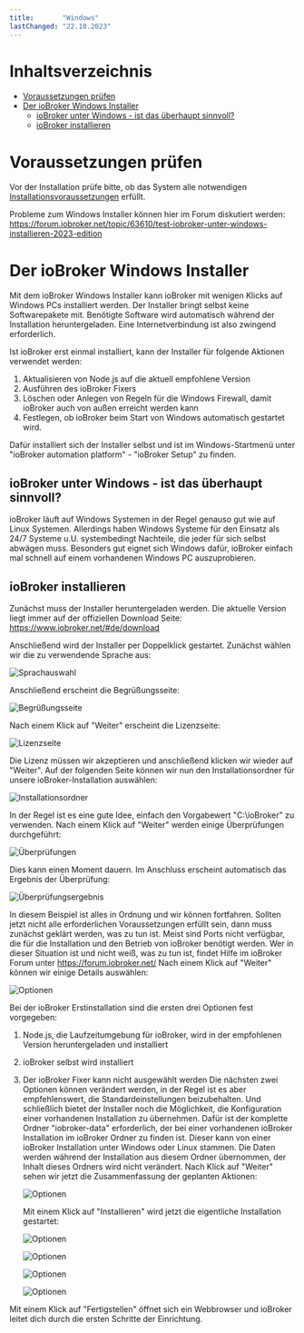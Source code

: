 ```yaml
---
title:       "Windows"
lastChanged: "22.10.2023"
---
```


#  Inhaltsverzeichnis

- [Voraussetzungen prüfen](#voraussetzungen-prüfen )
- [Der ioBroker Windows Installer](#der-iobroker-windows-installer )
  - [ioBroker unter Windows - ist das überhaupt sinnvoll?](#iobroker-unter-windows---ist-das-überhaupt-sinnvoll )
  - [ioBroker installieren](#iobroker-installieren )




#  Voraussetzungen prüfen

Vor der Installation prüfe bitte, ob das System alle notwendigen [Installationsvoraussetzungen](requirements.md) erfüllt.

Probleme zum Windows Installer können hier im Forum diskutiert werden: https://forum.iobroker.net/topic/63610/test-iobroker-unter-windows-installieren-2023-edition





#  Der ioBroker Windows Installer


Mit dem ioBroker Windows Installer kann ioBroker mit wenigen Klicks auf Windows PCs installiert werden. Der Installer bringt selbst keine Softwarepakete mit. Benötigte Software wird automatisch während der Installation heruntergeladen. Eine Internetverbindung ist also zwingend erforderlich.

Ist ioBroker erst einmal installiert, kann der Installer für folgende Aktionen verwendet werden:

1. Aktualisieren von Node.js auf die aktuell empfohlene Version
2. Ausführen des ioBroker Fixers
3. Löschen oder Anlegen von Regeln für die Windows Firewall, damit ioBroker auch von außen erreicht werden kann
4. Festlegen, ob ioBroker beim Start von Windows automatisch gestartet wird.

Dafür installiert sich der Installer selbst und ist im Windows-Startmenü unter "ioBroker automation platform" - "ioBroker Setup" zu finden.

##  ioBroker unter Windows - ist das überhaupt sinnvoll?


ioBroker läuft auf Windows Systemen in der Regel genauso gut wie auf Linux Systemen. Allerdings haben Windows Systeme für den Einsatz als 24/7 Systeme u.U. systembedingt Nachteile, die jeder für sich selbst abwägen muss.
Besonders gut eignet sich Windows dafür, ioBroker einfach mal schnell auf einem vorhandenen Windows PC auszuprobieren.

##  ioBroker installieren


Zunächst muss der Installer heruntergeladen werden. Die aktuelle Version liegt immer auf der offiziellen Download Seite: https://www.iobroker.net/#de/download

Anschließend wird der Installer per Doppelklick gestartet. Zunächst wählen wir die zu verwendende Sprache aus:

![Sprachauswahl](/media/InstallWin_language.png 'Sprachauswahl')

Anschließend erscheint die Begrüßungsseite:

![Begrüßungsseite](/media/InstallWin_welcome.png 'Begrüßungsseite')

Nach einem Klick auf "Weiter" erscheint die Lizenzseite:

![Lizenzseite](/media/InstallWin_license.png 'Lizenzseite')

Die Lizenz müssen wir akzeptieren und anschließend klicken wir wieder auf "Weiter". Auf der folgenden Seite können wir nun den Installationsordner für unsere ioBroker-Installation auswählen:

![Installationsordner](/media/InstallWin_folder.png 'Installationsordner')

In der Regel ist es eine gute Idee, einfach den Vorgabewert "C:\ioBroker" zu verwenden. Nach einem Klick auf "Weiter" werden einige Überprüfungen durchgeführt:

![Überprüfungen](/media/InstallWin_check.png 'Überprüfungen')

Dies kann einen Moment dauern. Im Anschluss erscheint automatisch das Ergebnis der Überprüfung:

![Überprüfungsergebnis](/media/InstallWin_checkresult.png 'Überprüfungsergebnis')

In diesem Beispiel ist alles in Ordnung und wir können fortfahren. Sollten jetzt nicht alle erforderlichen Voraussetzungen erfüllt sein, dann muss zunächst geklärt werden, was zu tun ist. Meist sind Ports nicht verfügbar, die für die Installation und den Betrieb von ioBroker benötigt werden. Wer in dieser Situation ist und nicht weiß, was zu tun ist, findet Hilfe im ioBroker Forum unter https://forum.iobroker.net/
Nach einem Klick auf "Weiter" können wir einige Details auswählen:

![Optionen](/media/InstallWin_options.png 'Optionen')

Bei der ioBroker Erstinstallation sind die ersten drei Optionen fest vorgegeben:

1. Node.js, die Laufzeitumgebung für ioBroker, wird in der empfohlenen Version heruntergeladen und installiert
2. ioBroker selbst wird installiert
3. Der ioBroker Fixer kann nicht ausgewählt werden
   Die nächsten zwei Optionen können verändert werden, in der Regel ist es aber empfehlenswert, die Standardeinstellungen beizubehalten.
   Und schließlich bietet der Installer noch die Möglichkeit, die Konfiguration einer vorhandenen Installation zu übernehmen. Dafür ist der komplette Ordner "iobroker-data" erforderlich, der bei einer vorhandenen ioBroker Installation im ioBroker Ordner zu finden ist. Dieser kann von einer ioBroker Installation unter Windows oder Linux stammen. Die Daten werden während der Installation aus diesem Ordner übernommen, der Inhalt dieses Ordners wird nicht verändert.
   Nach Klick auf "Weiter" sehen wir jetzt die Zusammenfassung der geplanten Aktionen:

   ![Optionen](/media/InstallWin_summary.png 'Optionen')

   Mit einem Klick auf "Installieren" wird jetzt die eigentliche Installation gestartet:

   ![Optionen](/media/InstallWin_downloadnode.png 'Optionen')

   ![Optionen](/media/InstallWin_installnode.png 'Optionen')

   ![Optionen](/media/InstallWin_installiobroker.png 'Optionen')

   ![Optionen](/media/InstallWin_finish.png 'Optionen')

Mit einem Klick auf "Fertigstellen" öffnet sich ein Webbrowser und ioBroker leitet dich durch die ersten Schritte der Einrichtung.


